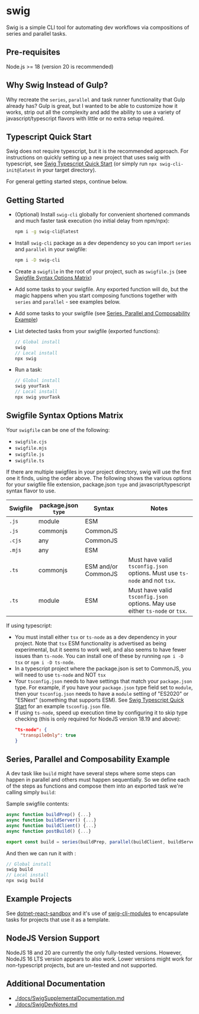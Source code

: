# swig

Swig is a simple CLI tool for automating dev workflows via compositions of series and parallel tasks.

## Pre-requisites

Node.js >= 18 (version 20 is recommended)

## Why Swig Instead of Gulp?

Why recreate the `series`, `parallel` and task runner functionality that Gulp already has? Gulp is great, but I wanted to be able to customize how it works, strip out all the complexity and add the ability to use a variety of javascript/typescript flavors with little or no extra setup required.

## Typescript Quick Start

Swig does not require typescript, but it is the recommended approach. For instructions on quickly setting up a new project that uses swig with typescript, see [Swig Typescript Quick Start](./docs/SwigTypescriptQuickStart.md) (or simply run `npx swig-cli-init@latest` in your target directory).

For general getting started steps, continue below.

## Getting Started

- (Optional) Install `swig-cli` globally for convenient shortened commands and much faster task execution (no initial delay from npm/npx):
  ```bash
  npm i -g swig-cli@latest
  ```
- Install `swig-cli` package as a dev dependency so you can import `series` and `parallel` in your swigfile:
  ```bash
  npm i -D swig-cli
  ```

- Create a `swigfile` in the root of your project, such as `swigfile.js` (see [Swigfile Syntax Options Matrix](#swigfile-syntax-options-matrix))
- Add some tasks to your swigfile. Any exported function will do, but the magic happens when you start composing functions together with `series` and `parallel` - see examples below.
- Add some tasks to your swigfile (see [Series, Parallel and Composability Example](#series-parallel-and-composability-example))
- List detected tasks from your swigfile (exported functions):
  ```JavaScript
  // Global install
  swig
  // Local install
  npx swig
  ```
- Run a task:
  ```JavaScript
  // Global install
  swig yourTask
  // Local install
  npx swig yourTask
  ```

## Swigfile Syntax Options Matrix

Your `swigfile` can be one of the following:

- `swigfile.cjs`
- `swigfile.mjs`
- `swigfile.js`
- `swigfile.ts`

If there are multiple swigfiles in your project directory, swig will use the first one it finds, using the order above. The following shows the various options for your swigfile file extension, package.json `type` and javascript/typescript syntax flavor to use.

| Swigfile | package.json `type` | Syntax              | Notes |
|----------|---------------------|---------------------|-------|
| `.js`    | module              | ESM                 |       |
| `.js`    | commonjs            | CommonJS            |       |
| `.cjs`   | any                 | CommonJS            |       |
| `.mjs`   | any                 | ESM                 |       |
| `.ts`    | commonjs            | ESM and/or CommonJS | Must have valid `tsconfig.json` options. Must use `ts-node` and not `tsx`. |
| `.ts`    | module              | ESM                 | Must have valid `tsconfig.json` options. May use either `ts-node` or `tsx`. |

If using typescript:

- You must install either `tsx` or `ts-node` as a dev dependency in your project. Note that `tsx` ESM functionality is advertised as being experimental, but it seems to work well, and also seems to have fewer issues than `ts-node`. You can install one of these by running `npm i -D tsx` or `npm i -D ts-node`.
- In a typescript project where the package.json is set to CommonJS, you will need to use `ts-node` and NOT `tsx`
- Your `tsconfig.json` needs to have settings that match your `package.json` type. For example, if you have your `package.json` type field set to `module`, then your `tsconfig.json` needs to have a `module` setting of "ES2020" or "ESNext" (something that supports ESM). See [Swig Typescript Quick Start](./docs/SwigTypescriptQuickStart.md) for an example `tsconfig.json` file.
- If using `ts-node`, speed up execution time by configuring it to skip type checking (this is only required for NodeJS version 18.19 and above):
  ```json
  "ts-node": {
    "transpileOnly": true
  }
  ```

## Series, Parallel and Composability Example

A dev task like `build` might have several steps where some steps can happen in parallel and others must happen sequentially. So we define each of the steps as functions and compose them into an exported task we're calling simply `build`:

Sample swigfile contents:
```JavaScript
async function buildPrep() {...}
async function buildServer() {...}
async function buildClient() {...}
async function postBuild() {...}

export const build = series(buildPrep, parallel(buildClient, buildServer), postBuild)
```

And then we can run it with :
```javascript
// Global install
swig build
// Local install
npx swig build
```

## Example Projects

See [dotnet-react-sandbox](https://github.com/mikey-t/dotnet-react-sandbox) and it's use of [swig-cli-modules](https://github.com/mikey-t/swig-cli-modules) to encapsulate tasks for projects that use it as a template.

## NodeJS Version Support

NodeJS 18 and 20 are currently the only fully-tested versions. However, NodeJS 16 LTS version appears to also work. Lower versions might work for non-typescript projects, but are un-tested and not supported.

## Additional Documentation

- [./docs/SwigSupplementalDocumentation.md](./docs/SwigSupplementalDocumentation.md)
- [./docs/SwigDevNotes.md](./docs/SwigDevNotes.md)
